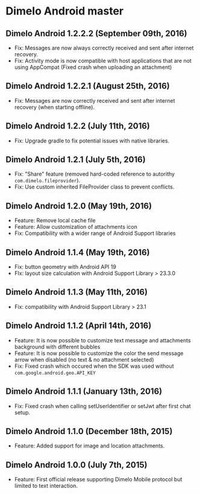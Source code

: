 # Dimelo Android master #

## Dimelo Android 1.2.2.2 (September 09th, 2016) ##
- Fix: Messages are now always correctly received and sent after internet recovery.
- Fix: Activity mode is now compatible with host applications that are not using AppCompat (Fixed crash when uploading an attachment)

## Dimelo Android 1.2.2.1 (August 25th, 2016) ##
- Fix: Messages are now correctly received and sent after internet recovery (when starting offline).

## Dimelo Android 1.2.2 (July 11th, 2016) ##
- Fix: Upgrade gradle to fix potential issues with native libraries.

## Dimelo Android 1.2.1 (July 5th, 2016) ##
- Fix: "Share" feature (removed hard-coded reference to autorithy `com.dimelo.fileprovider`).
- Fix: Use custom inherited FileProvider class to prevent conflicts.


## Dimelo Android 1.2.0 (May 19th, 2016) ##
- Feature: Remove local cache file
- Feature: Allow customization of attachments icon
- Fix: Compatibility with a wider range of Android Support libraries

## Dimelo Android 1.1.4 (May 19th, 2016) ##
- Fix: button geometry with Android API 19
- FIx: layout size calculation with Android Support Library > 23.3.0

## Dimelo Android 1.1.3 (May 11th, 2016) ##
- Fix: compatibility with Android Support Library > 23.1

## Dimelo Android 1.1.2 (April 14th, 2016) ##
- Feature: It is now possible to customize text message and attachments background with different bubbles
- Feature: It is now possible to customize the color the send message arrow when disabled (no text & no attachment selected)
- Fix: Fixed crash which occured when the SDK was used without `com.google.android.geo.API_KEY`

## Dimelo Android 1.1.1 (January 13th, 2016) ##
- Fix: Fixed crash when calling setUserIdentifier or setJwt after first chat setup.

## Dimelo Android 1.1.0 (December 18th, 2015) ##
- Feature: Added support for image and location attachments.


## Dimelo Android 1.0.0 (July 7th, 2015) ##
- Feature: First official release supporting Dimelo Mobile protocol but limited to text
  interaction.
